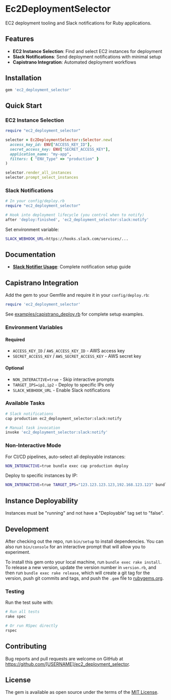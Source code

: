 # Ec2DeploymentSelector

EC2 deployment tooling and Slack notifications for Ruby applications.

## Features

- **EC2 Instance Selection**: Find and select EC2 instances for deployment
- **Slack Notifications**: Send deployment notifications with minimal setup
- **Capistrano Integration**: Automated deployment workflows

## Installation

```ruby
gem 'ec2_deployment_selector'
```

## Quick Start

### EC2 Instance Selection
```ruby
require "ec2_deployment_selector"

selector = Ec2DeploymentSelector::Selector.new(
  access_key_id: ENV["ACCESS_KEY_ID"],
  secret_access_key: ENV["SECRET_ACCESS_KEY"],
  application_name: "my-app",
  filters: { "ENV_Type" => "production" }
)

selector.render_all_instances
selector.prompt_select_instances
```

### Slack Notifications
```ruby
# In your config/deploy.rb
require "ec2_deployment_selector"

# Hook into deployment lifecycle (you control when to notify)
after 'deploy:finished', 'ec2_deployment_selector:slack:notify'
```

Set environment variable:
```bash
SLACK_WEBHOOK_URL=https://hooks.slack.com/services/...
```

## Documentation

- **[Slack Notifier Usage](SLACK_NOTIFIER_USAGE.md)**: Complete notification setup guide

## Capistrano Integration

Add the gem to your Gemfile and require it in your `config/deploy.rb`:

```ruby
require 'ec2_deployment_selector'
```

See [examples/capistrano_deploy.rb](examples/capistrano_deploy.rb) for complete setup examples.

### Environment Variables

#### Required
- `ACCESS_KEY_ID` / `AWS_ACCESS_KEY_ID` - AWS access key
- `SECRET_ACCESS_KEY` / `AWS_SECRET_ACCESS_KEY` - AWS secret key

#### Optional
- `NON_INTERACTIVE=true` - Skip interactive prompts
- `TARGET_IPS=ip1,ip2` - Deploy to specific IPs only
- `SLACK_WEBHOOK_URL` - Enable Slack notifications

### Available Tasks

```bash
# Slack notifications
cap production ec2_deployment_selector:slack:notify

# Manual task invocation
invoke 'ec2_deployment_selector:slack:notify'
```

### Non-Interactive Mode

For CI/CD pipelines, auto-select all deployable instances:
```bash
NON_INTERACTIVE=true bundle exec cap production deploy
```

Deploy to specific instances by IP:
```bash
NON_INTERACTIVE=true TARGET_IPS="123.123.123.123,192.168.123.123" bundle exec cap staging deploy
```

## Instance Deployability

Instances must be "running" and not have a "Deployable" tag set to "false".

## Development

After checking out the repo, run `bin/setup` to install dependencies. You can also run `bin/console` for an interactive prompt that will allow you to experiment.

To install this gem onto your local machine, run `bundle exec rake install`. To release a new version, update the version number in `version.rb`, and then run `bundle exec rake release`, which will create a git tag for the version, push git commits and tags, and push the `.gem` file to [rubygems.org](https://rubygems.org).

### Testing

Run the test suite with:

```bash
# Run all tests
rake spec

# Or run RSpec directly
rspec
```

## Contributing

Bug reports and pull requests are welcome on GitHub at https://github.com/[USERNAME]/ec2_deployment_selector.

## License

The gem is available as open source under the terms of the [MIT License](https://opensource.org/licenses/MIT).
